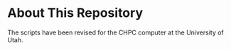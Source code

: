 # About This Repository
The scripts have been revised for the CHPC computer at the University of Utah.
